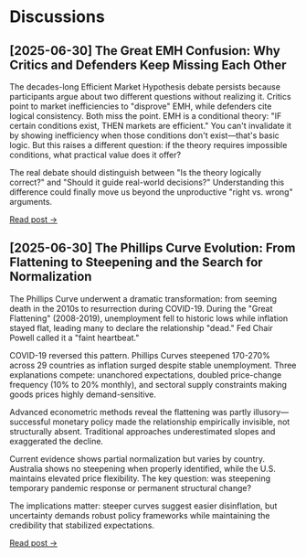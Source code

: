 # Discussions

## [2025-06-30] The Great EMH Confusion: Why Critics and Defenders Keep Missing Each Other

The decades-long Efficient Market Hypothesis debate persists because participants argue about two different questions without realizing it. Critics point to market inefficiencies to "disprove" EMH, while defenders cite logical consistency. Both miss the point.
EMH is a conditional theory: "IF certain conditions exist, THEN markets are efficient." You can't invalidate it by showing inefficiency when those conditions don't exist—that's basic logic. But this raises a different question: if the theory requires impossible conditions, what practical value does it offer?

The real debate should distinguish between "Is the theory logically correct?" and "Should it guide real-world decisions?" Understanding this difference could finally move us beyond the unproductive "right vs. wrong" arguments.

[Read post →](./posts/EMH.md)

## [2025-06-30] The Phillips Curve Evolution: From Flattening to Steepening and the Search for Normalization

The Phillips Curve underwent a dramatic transformation: from seeming death in the 2010s to resurrection during COVID-19. During the "Great Flattening" (2008-2019), unemployment fell to historic lows while inflation stayed flat, leading many to declare the relationship "dead." Fed Chair Powell called it a "faint heartbeat."

COVID-19 reversed this pattern. Phillips Curves steepened 170-270% across 29 countries as inflation surged despite stable unemployment. Three explanations compete: unanchored expectations, doubled price-change frequency (10% to 20% monthly), and sectoral supply constraints making goods prices highly demand-sensitive.

Advanced econometric methods reveal the flattening was partly illusory—successful monetary policy made the relationship empirically invisible, not structurally absent. Traditional approaches underestimated slopes and exaggerated the decline.

Current evidence shows partial normalization but varies by country. Australia shows no steepening when properly identified, while the U.S. maintains elevated price flexibility. The key question: was steepening temporary pandemic response or permanent structural change?

The implications matter: steeper curves suggest easier disinflation, but uncertainty demands robust policy frameworks while maintaining the credibility that stabilized expectations.

[Read post →](./posts/phillips.md)
